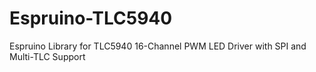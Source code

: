 # Espruino-TLC5940
Espruino Library for TLC5940 16-Channel PWM LED Driver with SPI and Multi-TLC Support
